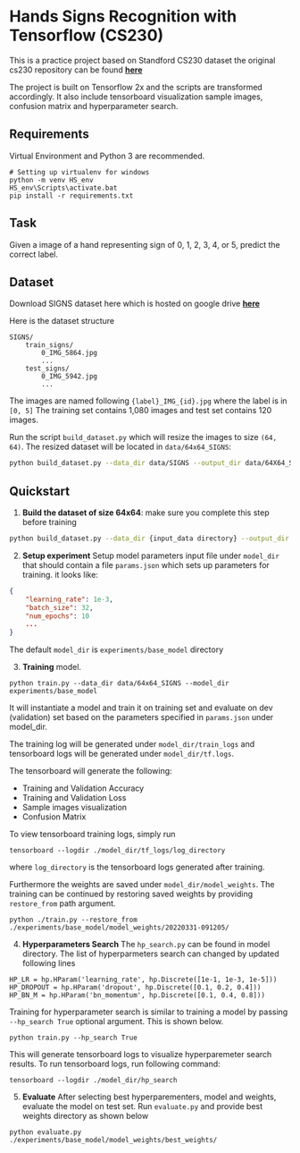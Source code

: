 # Hands Signs Recognition with Tensorflow (CS230)
This is a practice project based on Standford CS230 dataset the original cs230 repository can be found **[here](https://github.com/cs230-stanford/cs230-code-examples/tree/master/tensorflow/vision)**

The project is built on Tensorflow 2x and the scripts are transformed accordingly. It also include tensorboard visualization sample images, confusion matrix and hyperparameter search.

## Requirements
Virtual Environment and Python 3 are recommended.

```
# Setting up virtualenv for windows
python -m venv HS_env
HS_env\Scripts\activate.bat
pip install -r requirements.txt
```

## Task
Given a image of a hand representing sign of 0, 1, 2, 3, 4, or 5, predict the correct label.

## Dataset
Download SIGNS dataset here which is hosted on google drive **[here](https://drive.google.com/file/d/1ufiR6hUKhXoAyiBNsySPkUwlvE_wfEHC/view)**

Here is the dataset structure
```
SIGNS/
    train_signs/
        0_IMG_5864.jpg
        ...
    test_signs/
        0_IMG_5942.jpg
        ...
```

The images are named following `{label}_IMG_{id}.jpg` where the label is in `[0, 5]`
The training set contains 1,080 images and test set contains 120 images.

Run the script `build_dataset.py` which will resize the images to size `(64, 64)`. The resized dataset will be located in `data/64x64_SIGNS`:

```bash
python build_dataset.py --data_dir data/SIGNS --output_dir data/64X64_SIGNS
```

## Quickstart

1. **Build the dataset of size 64x64**: make sure you complete this step before training

```bash
python build_dataset.py --data_dir {input_data directory} --output_dir {output directory}
```

2.  **Setup experiment** Setup model parameters input file under `model_dir` that should contain a file `params.json` which sets up parameters for training. it looks like:

```json
{
    "learning_rate": 1e-3,
    "batch_size": 32,
    "num_epochs": 10
    ...
}
```
The default `model_dir` is `experiments/base_model` directory

3. **Training** model.

```
python train.py --data_dir data/64x64_SIGNS --model_dir experiments/base_model
```
It will instantiate a model and train it on training set and evaluate on dev (validation) set based on the parameters specified in `params.json` under model_dir.

The training log will be generated under `model_dir/train_logs` and tensorboard logs will be generated under `model_dir/tf.logs`.

The tensorboard will generate the following:
- Training and Validation Accuracy
- Training and Validation Loss
- Sample images visualization
- Confusion Matrix

To view tensorboard training logs, simply run

```
tensorboard --logdir ./model_dir/tf_logs/log_directory
```
where `log_directory` is the tensorboard logs generated after training.

Furthermore the weights are saved under `model_dir/model_weights`. The training can be continued by restoring saved weights by providing `restore_from` path argument.

```
python ./train.py --restore_from ./experiments/base_model/model_weights/20220331-091205/
```

4. **Hyperparameters Search**
The `hp_search.py` can be found in model directory. The list of hyperparmeters search can changed by updated following lines
```
HP_LR = hp.HParam('learning_rate', hp.Discrete([1e-1, 1e-3, 1e-5]))
HP_DROPOUT = hp.HParam('dropout', hp.Discrete([0.1, 0.2, 0.4]))
HP_BN_M = hp.HParam('bn_momentum', hp.Discrete([0.1, 0.4, 0.8]))
```
Training for hyperparameter search is similar to training a model by passing `--hp_search True` optional argument. This is shown below.
```
python train.py --hp_search True
```
This will generate tensorboard logs to visualize hyperparemeter search results. To run tensorboard logs, run following command:
```
tensorboard --logdir ./model_dir/hp_search
```

5. **Evaluate**
After selecting best hyperparementers, model and weights, evaluate the model on test set. Run `evaluate.py` and provide best weights directory as shown below
```
python evaluate.py ./experiments/base_model/model_weights/best_weights/
```




